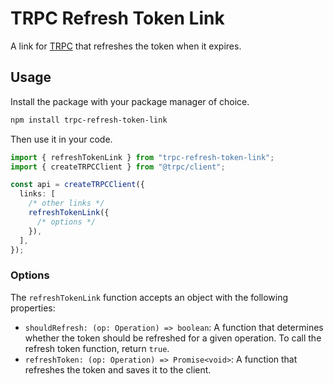 # TRPC Refresh Token Link

A link for [TRPC](https://trpc.io) that refreshes the token when it expires.

## Usage

Install the package with your package manager of choice.

```bash
npm install trpc-refresh-token-link
```

Then use it in your code.

```ts
import { refreshTokenLink } from "trpc-refresh-token-link";
import { createTRPCClient } from "@trpc/client";

const api = createTRPCClient({
  links: [
    /* other links */
    refreshTokenLink({
      /* options */
    }),
  ],
});
```

### Options

The `refreshTokenLink` function accepts an object with the following properties:

- `shouldRefresh: (op: Operation) => boolean`: A function that determines whether the token should be refreshed for a given operation. To call the refresh token function, return `true`.
- `refreshToken: (op: Operation) => Promise<void>`: A function that refreshes the token and saves it to the client.
